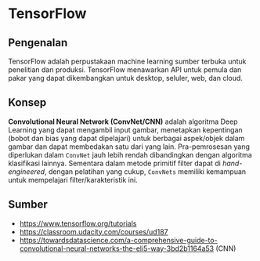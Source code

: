 # TensorFlow

## Pengenalan

TensorFlow adalah perpustakaan machine learning sumber terbuka untuk penelitian dan produksi. TensorFlow menawarkan API untuk pemula dan pakar yang dapat dikembangkan untuk desktop, seluler, web, dan cloud.

## Konsep

**Convolutional Neural Network (ConvNet/CNN)** adalah algoritma Deep Learning yang dapat mengambil input gambar, menetapkan kepentingan (bobot dan bias yang dapat dipelajari) untuk berbagai aspek/objek dalam gambar dan dapat membedakan satu dari yang lain. Pra-pemrosesan yang diperlukan dalam `ConvNet` jauh lebih rendah dibandingkan dengan algoritma klasifikasi lainnya. Sementara dalam metode primitif filter dapat di *hand-engineered*, dengan pelatihan yang cukup, `ConvNets` memiliki kemampuan untuk mempelajari filter/karakteristik ini.

## Sumber

* https://www.tensorflow.org/tutorials
* https://classroom.udacity.com/courses/ud187
* https://towardsdatascience.com/a-comprehensive-guide-to-convolutional-neural-networks-the-eli5-way-3bd2b1164a53 (CNN)


